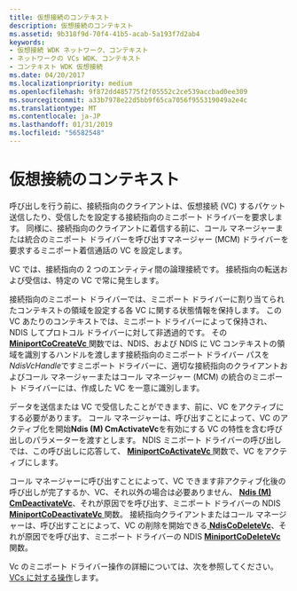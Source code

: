 ```yaml
---
title: 仮想接続のコンテキスト
description: 仮想接続のコンテキスト
ms.assetid: 9b318f9d-70f4-41b5-acab-5a193f7d2ab4
keywords:
- 仮想接続 WDK ネットワーク、コンテキスト
- ネットワークの VCs WDK、コンテキスト
- コンテキスト WDK 仮想接続
ms.date: 04/20/2017
ms.localizationpriority: medium
ms.openlocfilehash: 9f872dd485775f2f05552c2ce539accbad0ee309
ms.sourcegitcommit: a33b7978e22d5bb9f65ca7056f955319049a2e4c
ms.translationtype: MT
ms.contentlocale: ja-JP
ms.lasthandoff: 01/31/2019
ms.locfileid: "56582548"
---
```

# <a name="virtual-connection-context"></a>仮想接続のコンテキスト





呼び出しを行う前に、接続指向のクライアントは、仮想接続 (VC) するパケット送信したり、受信したを設定する接続指向のミニポート ドライバーを要求します。 同様に、接続指向のクライアントに着信する前に、コール マネージャーまたは統合のミニポート ドライバーを呼び出すマネージャー (MCM) ドライバーを要求するミニポート着信通話の VC を設定します。

VC では、接続指向の 2 つのエンティティ間の論理接続です。 接続指向の転送および受信は、特定の VC で常に発生します。

接続指向のミニポート ドライバーでは、ミニポート ドライバーに割り当てられたコンテキストの領域を設定する各 VC に関する状態情報を保持します。 この VC あたりのコンテキストでは、ミニポート ドライバーによって保持され、NDIS してプロトコル ドライバーに対して非透過的です。 その[ **MiniportCoCreateVc** ](https://msdn.microsoft.com/library/windows/hardware/ff559354)関数では、NDIS、および NDIS に VC コンテキストの領域を識別するハンドルを渡します接続指向のミニポート ドライバー パスを*NdisVcHandle*ですミニポート ドライバーに、適切な接続指向のクライアントおよびコール マネージャーまたはコール マネージャー (MCM) の統合のミニポート ドライバーには、作成した VC を一意に識別します。

データを送信または VC で受信したことができます、前に、VC をアクティブにする必要があります。 コール マネージャーは、呼び出すことによって、VC のアクティブ化を開始**Ndis (M) CmActivateVc**を有効にする VC の特性を含む呼び出しのパラメーターを渡すとします。 NDIS ミニポート ドライバーの呼び出しでは、この呼び出しに応答して、 [ **MiniportCoActivateVc** ](https://msdn.microsoft.com/library/windows/hardware/ff559351)関数で、VC をアクティブにします。

コール マネージャーに呼び出すことによって、VC できます非アクティブ化後の呼び出しが完了するか、VC、それ以外の場合は必要ありません、 [ **Ndis (M) CmDeactivateVc**](https://msdn.microsoft.com/library/windows/hardware/ff561657)、それが原因でを呼び出す、ミニポート ドライバーの NDIS [ **MiniportCoDeactivateVc** ](https://msdn.microsoft.com/library/windows/hardware/ff559356)関数。 接続指向クライアントまたはコール マネージャーは、呼び出すことによって、VC の削除を開始できる[ **NdisCoDeleteVc**](https://msdn.microsoft.com/library/windows/hardware/ff561698)、それが原因でを呼び出す、ミニポート ドライバーの NDIS [ **MiniportCoDeleteVc** ](https://msdn.microsoft.com/library/windows/hardware/ff559358)関数。

Vc のミニポート ドライバー操作の詳細については、次を参照してください。 [VCs に対する操作](operations-on-vcs.md)します。

 

 





